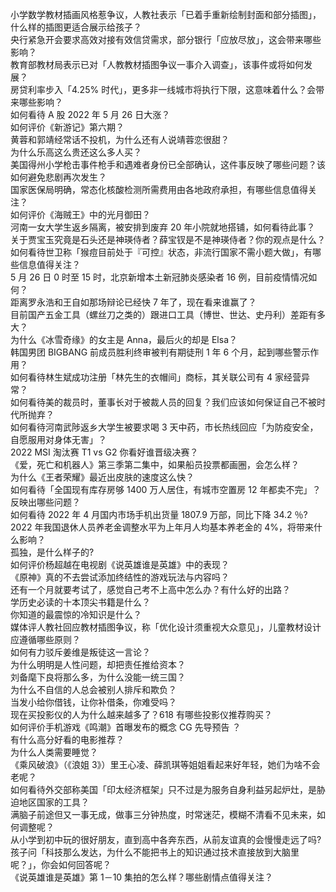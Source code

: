 小学数学教材插画风格惹争议，人教社表示「已着手重新绘制封面和部分插图」，什么样的插图更适合展示给孩子？  
央行紧急开会要求高效对接有效信贷需求，部分银行「应放尽放」，这会带来哪些影响？  
教育部教材局表示已对「人教教材插图争议一事介入调查」，该事件或将如何发展？  
房贷利率步入「4.25% 时代」，更多非一线城市将执行下限，这意味着什么？会带来哪些影响？  
如何看待 A 股 2022 年 5 月 26 日大涨？  
如何评价《新游记》第六期？  
黄蓉和郭靖经常话不投机，为什么还有人说靖蓉恋很甜？  
为什么乐高这么贵还这么多人买？  
美国得州小学枪击事件枪手和遇难者身份已全部确认，这件事反映了哪些问题？该如何避免悲剧再次发生？  
国家医保局明确，常态化核酸检测所需费用由各地政府承担，有哪些信息值得关注？  
如何评价《海贼王》中的光月御田？  
河南一女大学生返乡隔离，被安排到废弃 20 年小院就地搭铺，如何看待此事？  
关于贾宝玉究竟是石头还是神瑛侍者？薛宝钗是不是神瑛侍者？你的观点是什么？  
如何看待世卫称「猴痘目前处于『可控』状态，非流行国家不需小题大做」，有哪些信息值得关注？  
5 月 26 日 0 时至 15 时，北京新增本土新冠肺炎感染者 16 例，目前疫情情况如何？  
距离罗永浩和王自如那场辩论已经快 7 年了，现在看来谁赢了？  
目前国产五金工具（螺丝刀之类的）跟进口工具（博世、世达、史丹利）差距有多大？  
为什么《冰雪奇缘》的女主是 Anna，最后火的却是 Elsa？  
韩国男团 BIGBANG 前成员胜利终审被判有期徒刑 1 年 6 个月，起到哪些警示作用？  
如何看待林生斌成功注册「林先生的衣帽间」商标，其关联公司有 4 家经营异常？  
如何看待美的裁员时，董事长对于被裁人员的回复？我们应该如何保证自己不被时代所抛弃？  
如何看待河南武陟返乡大学生被要求喝 3 天中药，市长热线回应「为防疫安全，自愿服用对身体无害」？  
2022 MSI 淘汰赛 T1 vs G2 你看好谁晋级决赛？  
《爱，死亡和机器人》第三季第二集中，如果船员投票都画圈，会怎么样？  
为什么《王者荣耀》最近出皮肤的速度这么快？  
如何看待「全国现有库存房够 1400 万人居住，有城市空置房 12 年都卖不完」？反映出哪些问题？  
如何看待 2022 年 4 月国内市场手机出货量 1807.9 万部，同比下降 34.2 ％?  
2022 年我国退休人员养老金调整水平为上年月人均基本养老金的 4%，将带来什么影响？  
孤独，是什么样子的?  
如何评价杨超越在电视剧《说英雄谁是英雄》中的表现？  
《原神》真的不去尝试添加终结性的游戏玩法与内容吗？  
还有一个月就要考试了，感觉自己考不上高中怎么办？有什么好的出路？  
学历史必读的十本顶尖书籍是什么？  
你知道的最震惊的冷知识是什么？  
媒体评人教社回应教材插图争议，称「优化设计须重视大众意见」，儿童教材设计应遵循哪些原则？  
如何有力驳斥姜维是叛徒这一言论？  
为什么明明是人性问题，却把责任推给资本？  
刘备麾下良将那么多，为什么没能一统三国？  
为什么不自信的人总会被别人排斥和欺负？  
当发小给你借钱，让你补借条，你难受吗？  
现在买投影仪的人为什么越来越多了？618 有哪些投影仪推荐购买？  
如何评价手机游戏《鸣潮》首曝发布的概念 CG 先导预告 ？  
有什么高分好看的电影推荐？  
为什么人类需要睡觉？  
《乘风破浪》（《浪姐 3》）里王心凌、薛凯琪等姐姐看起来好年轻，她们为啥不会老呢？  
如何看待外交部称美国「印太经济框架」只不过是为服务自身利益另起炉灶，是胁迫地区国家的工具？  
满脑子前途但又一事无成，做事三分钟热度，时常迷茫，模糊不清看不见未来，如何调整呢？  
从小学到初中玩的很好朋友，直到高中各奔东西，从前友谊真的会慢慢走远了吗?  
孩子问「科技那么发达，为什么不能把书上的知识通过技术直接放到大脑里呢？」，你会如何回答呢？  
《说英雄谁是英雄》第 1－10 集拍的怎么样？哪些剧情点值得关注？  

